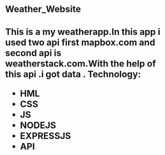 <h1>Weather_Website<h1>
<p> This is a my weatherapp.In this app i used two api first mapbox.com and second api is weatherstack.com.With the help of this api
.i got data .
Technology:
<ul>
<li> HML</li>
<li> CSS</li>
<li> JS</li>
<li> NODEJS</li>
<li> EXPRESSJS</li>
<li> API</li>
